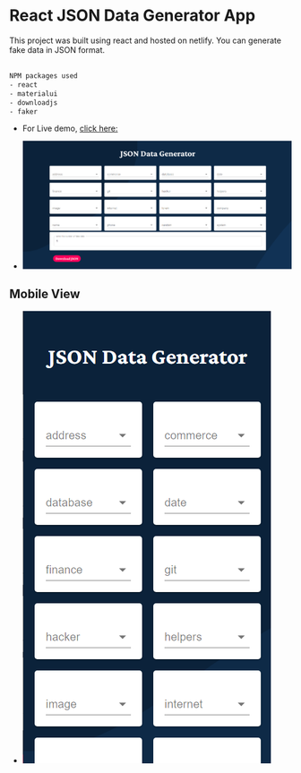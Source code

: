 # React JSON Data Generator App

This project was built using react and hosted on netlify.
You can generate fake data in JSON format.

##

```
NPM packages used
- react
- materialui
- downloadjs
- faker

```

- For Live demo, [click here:](https://url-shrinker.netlify.app/)

- <img src="src/images/ss1.png">

## Mobile View

- <img src="src/images/ss2.png">
